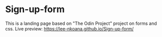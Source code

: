 # Sign-up-form

This is a landing page based on "The Odin Project" project on forms and css. Live preview: https://lee-nkoana.github.io/Sign-up-form/